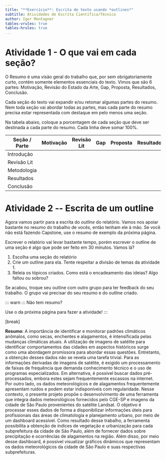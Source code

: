 ```yaml
---
title: "**Exercício**: Escrita de texto usando *outlines*"
subtitle: Atividades de Escrita Científica/Técnica
author: Igor Montagner
tables-vrules: true
tables-hrules: true
...
```


# Atividade 1 - O que vai em cada seção?

O Resumo é uma visão geral do trabalho que, por sem obrigatoriamente curto, contém somente elementos essenciais do texto. Vimos que são 6 partes: Motivação, Revisão do Estado da Arte, Gap, Proposta, Resultados, Conclusão. 

Cada seção do texto vai expandir e/ou retomar algumas partes do resumo. Nem toda seção vai abordar todas as partes, mas cada parte do resumo precisa estar representada com destaque em pelo menos uma seção.

Na tabela abaixo, coloque a porcentagem de cada seção que deve ser destinada a cada parte do resumo. Cada linha deve somar 100%.


Seção / Parte | Motivação | Revisão Lit | Gap   | Proposta | Resultados | Conclusão
--------------|-----------|-------------|-------|----------|------------|--------
Introdução    |           |             |       |          |            |
Revisão Lit   |           |             |       |          |            |
Metodologia   |           |             |       |          |            |
Resultados    |           |             |       |          |            | 
Conclusão     |           |             |       |          |            | 


# Atividade 2 -- Escrita de um outline

Agora vamos partir para a escrita do *outline* do relatório. Vamos nos apoiar bastante no resumo do trabalho de vocês, então tenham ele à mão. Se você não está fazendo Capstone, use o resumo de exemplo da próxima página.

Escrever o relatório vai levar bastante tempo, porém escrever o outline de uma seção é algo que pode ser feito em 30 minutos. Vamos lá?

1. Escolha uma seção do relatório
2. Crie um outline para ela. Tente respeitar a divisão de temas da atividade 1.
3. Releia os tópicos criados. Como está o encadeamento das ideias? Algo faltou ou sobrou?

Se acabou, troque seu outline com outro grupo para ter feedback do seu trabalho. O grupo vai precisar do seu resumo e do outline criado.

::: warn :::
Não tem resumo?

Use o da próxima página para fazer a atividade!
:::

[break]

**Resumo**: A importância de identificar e monitorar padrões climáticos anômalos, como secas,
enchentes e alagamentos, é intensificada pelas mudanças climáticas atuais. A utilização de
imagens de satélite para identificar comportamentos das cidades em aspectos históricos surge
como uma abordagem promissora para abordar essas questões.
Entretanto, a obtenção desses dados não se revela uma tarefa trivial. Para as
informações derivadas de imagens de satélite, é exigido um processamento de faixas de
frequência que demanda conhecimento técnico e o uso de programas especializados. Em
alternativa, é possível buscar dados pré-processados, embora estes sejam frequentemente
escassos na internet. Por outro lado, os dados meteorológicos e de alagamentos
frequentemente apresentam ruídos e podem estar indisponíveis com regularidade.
Nesse contexto, o presente projeto propõe o desenvolvimento de uma ferramenta que
integra dados meteorológicos fornecidos pelo CGE-SP e imagens da cidade de São Paulo
provenientes do satélite Landsat. O objetivo é processar esses dados de forma a disponibilizar
informações úteis para profissionais das áreas de climatologia e planejamento urbano, por
meio de um dashboard acessível.
Como resultado desse trabalho, a ferramenta possibilita a obtenção de índices de
vegetação e urbanização para cada subprefeitura da cidade de São Paulo, além de fornecer
dados sobre precipitação e ocorrências de alagamentos na região. Além disso, por meio desse
dashboard, é possível visualizar gráficos dinâmicos que representam os dados meteorológicos
da cidade de São Paulo e suas respectivas subprefeituras.


